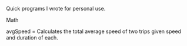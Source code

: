 Quick programs I wrote for personal use.

<p>Math</p> 
avgSpeed = Calculates the total average speed of two trips given speed and duration of each.
